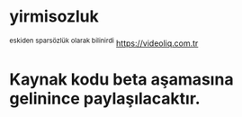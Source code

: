 # yirmisozluk
<sup>eskiden sparsözlük olarak bilinirdi</sup>
https://videoliq.com.tr

# Kaynak kodu beta aşamasına gelinince paylaşılacaktır.
